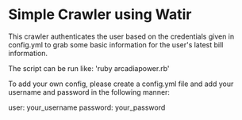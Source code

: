 # Simple Crawler using Watir

This crawler authenticates the user based on the credentials given in config.yml to grab some basic information for the user's latest bill information.


The script can be run like:
'ruby arcadiapower.rb'

To add your own config, please create a config.yml file and add your username and password in the following manner:

user: your_username
password: your_password